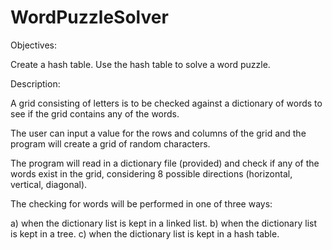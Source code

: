 # WordPuzzleSolver

Objectives:

 Create a hash table.
 Use the hash table to solve a word puzzle.

Description:

 A grid consisting of letters is to be checked against a dictionary of words
 to see if the grid contains any of the words.

 The user can input a value for the rows and columns of the grid and the program
 will create a grid of random characters.

 The program will read in a dictionary file (provided) and check if any of the
 words exist in the grid, considering 8 possible directions (horizontal, vertical,
 diagonal).

 The checking for words will be performed in one of three ways:

 a) when the dictionary list is kept in a linked list.
 b) when the dictionary list is kept in a tree.
 c) when the dictionary list is kept in a hash table.